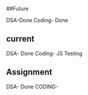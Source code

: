 ##Future

DSA-Done
Coding- Done
## current 

DSA- Done
Coding- JS Testing 

## Assignment

DSA- Done
CODING-
